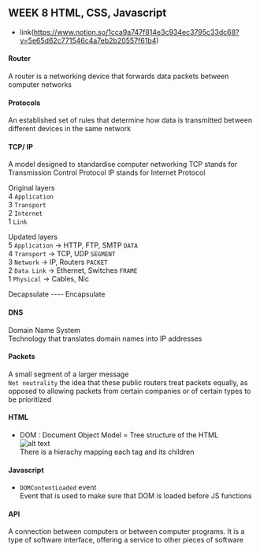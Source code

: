 ## WEEK 8 HTML, CSS, Javascript

- link(https://www.notion.so/1cca9a747f814e3c934ec3795c33dc68?v=5e65d62c771546c4a7eb2b20557f61b4)


#### Router 
A router is a networking device that forwards data packets between computer networks

#### Protocols
An established set of rules that determine how data is transmitted between different devices in the same network

#### TCP/ IP
A model designed to standardise computer networking
TCP stands for Transmission Control Protocol
IP stands for Internet Protocol

Original layers <br>
4 `Application` <br>
3 `Transport` <br>
2 `Internet` <br>
1 `Link` <br>

Updated layers <br>
5 `Application` -> HTTP, FTP, SMTP `DATA` <br>
4 `Transport` -> TCP, UDP `SEGMENT` <br>
3 `Network` -> IP, Routers `PACKET` <br>
2 `Data Link` -> Ethernet, Switches  `FRAME` <br>
1 `Physical` -> Cables, Nic  <br>

Decapsulate ---- Encapsulate 

#### DNS
Domain Name System <br>
Technology that translates domain names into IP addresses

#### Packets
A small segment of a larger message <br>
`Net neutrality` the idea that these public routers treat packets equally, as opposed to allowing packets from certain companies or of certain types to be prioritized <br>

#### HTML
- DOM : Document Object Model = Tree structure of the HTML <br>
![alt text](https://cs50.harvard.edu/x/2021/notes/8/html_structure.png) <br>
There is a hierachy mapping each tag and its children <br>

#### Javascript
- `DOMContentLoaded` event <br>
Event that is used to make sure that DOM is loaded before JS functions

#### API
A connection between computers or between computer programs. It is a type of software interface, offering a service to other pieces of software
